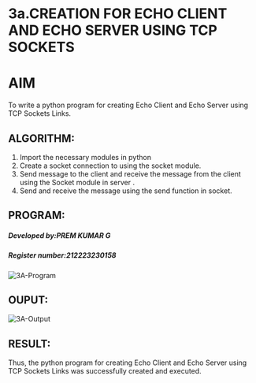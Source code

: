 # 3a.CREATION FOR ECHO CLIENT AND ECHO SERVER USING TCP SOCKETS
# AIM
To write a python program for creating Echo Client and Echo Server using TCP
Sockets Links.
## ALGORITHM:
1. Import the necessary modules in python
2. Create a socket connection to using the socket module.
3. Send message to the client and receive the message from the client using the Socket module in
 server .
4. Send and receive the message using the send function in socket.
## PROGRAM:
##### Developed by:PREM KUMAR G
##### Register number:212223230158
![3A-Program](https://github.com/user-attachments/assets/6e05118e-bd0f-4819-b3b7-5532a55ff857)

## OUPUT:
![3A-Output](https://github.com/user-attachments/assets/a7a45e13-5b9b-4c10-9dfc-8f81a78b20f1)

## RESULT:
Thus, the python program for creating Echo Client and Echo Server using TCP Sockets Links 
was successfully created and executed.
